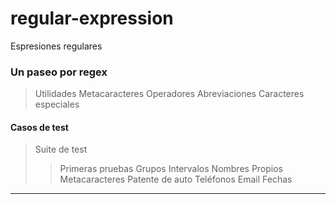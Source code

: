 # regular-expression
Espresiones regulares

### Un paseo por regex

> Utilidades 
> Metacaracteres
> Operadores
> Abreviaciones
> Caracteres especiales

#### Casos de test
> Suite de test
>> Primeras pruebas
>> Grupos
>> Intervalos
>> Nombres Propios
>> Metacaracteres
>> Patente de auto
>> Teléfonos
>> Email
>> Fechas


_____________
